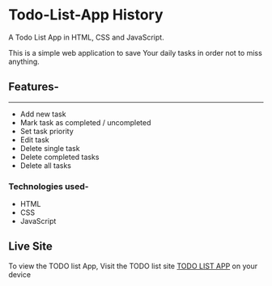 # Todo-List-App History

A Todo List App in HTML, CSS and JavaScript.

This is a simple web application to save Your daily tasks in order not to miss anything.

## Features-

---

* Add new task
* Mark task as completed / uncompleted
* Set task priority
* Edit task
* Delete single task
* Delete completed tasks
* Delete all tasks

### Technologies used-

* HTML
* CSS
* JavaScript

## Live Site

To view the TODO list App, Visit the TODO list site [TODO LIST APP](https://my-chabot.onrender.com) on your device
